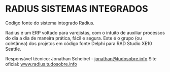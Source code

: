 # RADIUS SISTEMAS INTEGRADOS
Codigo fonte do sistema integrado Radius.

Radius é um ERP voltado para varejistas, com o intuito de auxiliar processos do dia a dia de maneira prática, fácil e segura.
Este é o grupo (ou coletânea) dos projetos em código fonte Delphi para RAD Studio XE10 Seattle.

Responsável técnico:  Jonathan Scheibel - jonathan@tudosobre.info
Site oficial:         www.radius.tudosobre.info

